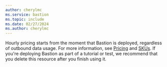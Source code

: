 ```yaml
---
author: cherylmc
ms.service: bastion
ms.topic: include
ms.date: 02/27/2024
ms.author: cherylmc
---
```


Hourly pricing starts from the moment that Bastion is deployed, regardless of outbound data usage. For more information, see [Pricing](https://azure.microsoft.com/pricing/details/azure-bastion/) and [SKUs](/azure/bastion/configuration-settings#skus). If you're deploying Bastion as part of a tutorial or test, we recommend that you delete this resource after you finish using it.
